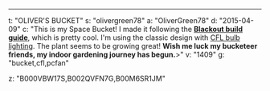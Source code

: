 ---
t: "OLIVER'S BUCKET"
s: "olivergreen78"
a: "OliverGreen78"
d: "2015-04-09"
c: "This is my Space Bucket! I made it following the <a href='http://www.reddit.com/r/SpaceBuckets/comments/1t590b/complete_build_guide_for_a_blackout_space_bucket/'><strong>Blackout build guide</strong></a>, which is pretty cool. I'm using the classic design with <a href='http://www.amazon.com/s/?_encoding=UTF8&camp=1789&creative=390957&field-keywords=23w%20cfl&linkCode=ur2&rh=i%3Aaps%2Ck%3A23w%20cfl&tag=spacbuck-20&url=search-alias%3Daps&linkId=TOD5YZ7WINHSD7WK'>CFL bulb lighting</a>. The plant seems to be growing great! <strong>Wish me luck my bucketeer friends, my indoor gardening journey has begun.</strong>>"
v: "1409"
g: "bucket,cfl,pcfan"

z: "B000VBW17S,B002QVFN7G,B00M6SR1JM"
